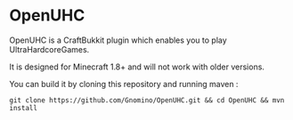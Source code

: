 OpenUHC
=======
OpenUHC is a CraftBukkit plugin which enables you to play 
UltraHardcoreGames.

It is designed for Minecraft 1.8+ and will not work with older versions.

You can build it by cloning this repository and running maven :

	git clone https://github.com/Gnomino/OpenUHC.git && cd OpenUHC && mvn install
